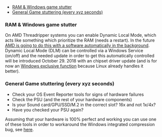 * [RAM & Windows game stutter](#ram--windows-game-stutter)
* [General Game stuttering (every xyz seconds)](#general-game-stuttering-every-xyz-seconds)

### RAM & Windows game stutter

On AMD Threadripper systems you can enable Dynamic Local Mode, which acts like something which prioritize the RAM (needs a restart). In the future [AMD is going to do this with a software automatically in the background](https://community.amd.com/community/gaming/blog/2018/10/05/previewing-dynamic-local-mode-for-the-amd-ryzen-threadripper-wx-series-processors). Dynamic Local Mode (DLM) can be controlled via a Windows Service (on/off) and the needed update in order to get this automatically controlled will be introduced October 29. 2018 with an chipset driver update (and is for now an [Windows exclusive function](https://en.m.wikipedia.org/wiki/SCHED_DEADLINE) because Linux already handles it better).

### General Game stuttering (every xyz seconds)

* Check your OS Event Reporter tools for signs of hardware failures
* Check the PSU (and the rest of your hardware components)
* Is your Sound card/GPU/SSD/M.2 in the correct slot? 16x and not 1x/4x?
* Have you checked your PSU again?

Assuming that your hardware is 100% perfect and working you can use one of these tools in order to workaround the Windows integrated compression bug, see [here](https://github.com/NoelJacob/GamingTweaks/tree/master/Tools/RAM).
